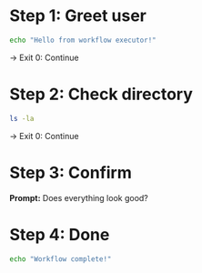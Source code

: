# Step 1: Greet user

```bash
echo "Hello from workflow executor!"
```

→ Exit 0: Continue

# Step 2: Check directory

```bash quiet
ls -la
```

→ Exit 0: Continue

# Step 3: Confirm

**Prompt:** Does everything look good?

# Step 4: Done

```bash
echo "Workflow complete!"
```
